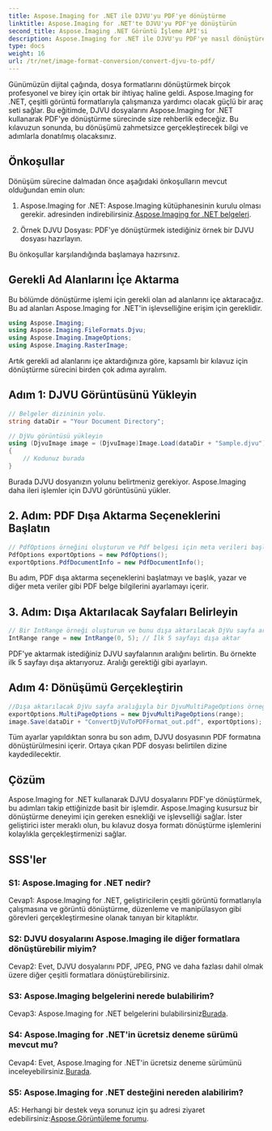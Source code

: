 ```yaml
---
title: Aspose.Imaging for .NET ile DJVU'yu PDF'ye dönüştürme
linktitle: Aspose.Imaging for .NET'te DJVU'yu PDF'ye dönüştürün
second_title: Aspose.Imaging .NET Görüntü İşleme API'si
description: Aspose.Imaging for .NET ile DJVU'yu PDF'ye nasıl dönüştüreceğinizi öğrenin. Sorunsuz dönüşümler için adım adım kılavuzumuzu izleyin.
type: docs
weight: 16
url: /tr/net/image-format-conversion/convert-djvu-to-pdf/
---
```

Günümüzün dijital çağında, dosya formatlarını dönüştürmek birçok profesyonel ve birey için ortak bir ihtiyaç haline geldi. Aspose.Imaging for .NET, çeşitli görüntü formatlarıyla çalışmanıza yardımcı olacak güçlü bir araç seti sağlar. Bu eğitimde, DJVU dosyalarını Aspose.Imaging for .NET kullanarak PDF'ye dönüştürme sürecinde size rehberlik edeceğiz. Bu kılavuzun sonunda, bu dönüşümü zahmetsizce gerçekleştirecek bilgi ve adımlarla donatılmış olacaksınız.

## Önkoşullar

Dönüşüm sürecine dalmadan önce aşağıdaki önkoşulların mevcut olduğundan emin olun:

1.  Aspose.Imaging for .NET: Aspose.Imaging kütüphanesinin kurulu olması gerekir. adresinden indirebilirsiniz.[Aspose.Imaging for .NET belgeleri](https://reference.aspose.com/imaging/net/).

2. Örnek DJVU Dosyası: PDF'ye dönüştürmek istediğiniz örnek bir DJVU dosyası hazırlayın.

Bu önkoşullar karşılandığında başlamaya hazırsınız.

## Gerekli Ad Alanlarını İçe Aktarma

Bu bölümde dönüştürme işlemi için gerekli olan ad alanlarını içe aktaracağız. Bu ad alanları Aspose.Imaging for .NET'in işlevselliğine erişim için gereklidir.

```csharp
using Aspose.Imaging;
using Aspose.Imaging.FileFormats.Djvu;
using Aspose.Imaging.ImageOptions;
using Aspose.Imaging.RasterImage;
```

Artık gerekli ad alanlarını içe aktardığınıza göre, kapsamlı bir kılavuz için dönüştürme sürecini birden çok adıma ayıralım.

## Adım 1: DJVU Görüntüsünü Yükleyin

```csharp
// Belgeler dizininin yolu.
string dataDir = "Your Document Directory";

// DjVu görüntüsü yükleyin
using (DjvuImage image = (DjvuImage)Image.Load(dataDir + "Sample.djvu"))
{
    // Kodunuz burada
}
```

Burada DJVU dosyanızın yolunu belirtmeniz gerekiyor. Aspose.Imaging daha ileri işlemler için DJVU görüntüsünü yükler.

## 2. Adım: PDF Dışa Aktarma Seçeneklerini Başlatın

```csharp
// PdfOptions örneğini oluşturun ve Pdf belgesi için meta verileri başlatın
PdfOptions exportOptions = new PdfOptions();
exportOptions.PdfDocumentInfo = new PdfDocumentInfo();
```

Bu adım, PDF dışa aktarma seçeneklerini başlatmayı ve başlık, yazar ve diğer meta veriler gibi PDF belge bilgilerini ayarlamayı içerir.

## 3. Adım: Dışa Aktarılacak Sayfaları Belirleyin

```csharp
// Bir IntRange örneği oluşturun ve bunu dışa aktarılacak DjVu sayfa aralığıyla başlatın
IntRange range = new IntRange(0, 5); // İlk 5 sayfayı dışa aktar
```

PDF'ye aktarmak istediğiniz DJVU sayfalarının aralığını belirtin. Bu örnekte ilk 5 sayfayı dışa aktarıyoruz. Aralığı gerektiği gibi ayarlayın.

## Adım 4: Dönüşümü Gerçekleştirin

```csharp
//Dışa aktarılacak DjVu sayfa aralığıyla bir DjvuMultiPageOptions örneğini başlatın ve sonucu PDF formatında kaydedin
exportOptions.MultiPageOptions = new DjvuMultiPageOptions(range);
image.Save(dataDir + "ConvertDjVuToPDFFormat_out.pdf", exportOptions);
```

Tüm ayarlar yapıldıktan sonra bu son adım, DJVU dosyasının PDF formatına dönüştürülmesini içerir. Ortaya çıkan PDF dosyası belirtilen dizine kaydedilecektir.

## Çözüm

Aspose.Imaging for .NET kullanarak DJVU dosyalarını PDF'ye dönüştürmek, bu adımları takip ettiğinizde basit bir işlemdir. Aspose.Imaging kusursuz bir dönüştürme deneyimi için gereken esnekliği ve işlevselliği sağlar. İster geliştirici ister meraklı olun, bu kılavuz dosya formatı dönüştürme işlemlerini kolaylıkla gerçekleştirmenizi sağlar.

## SSS'ler

### S1: Aspose.Imaging for .NET nedir?

Cevap1: Aspose.Imaging for .NET, geliştiricilerin çeşitli görüntü formatlarıyla çalışmasına ve görüntü dönüştürme, düzenleme ve manipülasyon gibi görevleri gerçekleştirmesine olanak tanıyan bir kitaplıktır.

### S2: DJVU dosyalarını Aspose.Imaging ile diğer formatlara dönüştürebilir miyim?

Cevap2: Evet, DJVU dosyalarını PDF, JPEG, PNG ve daha fazlası dahil olmak üzere diğer çeşitli formatlara dönüştürebilirsiniz.

### S3: Aspose.Imaging belgelerini nerede bulabilirim?

 Cevap3: Aspose.Imaging for .NET belgelerini bulabilirsiniz[Burada](https://reference.aspose.com/imaging/net/).

### S4: Aspose.Imaging for .NET'in ücretsiz deneme sürümü mevcut mu?

 Cevap4: Evet, Aspose.Imaging for .NET'in ücretsiz deneme sürümünü inceleyebilirsiniz.[Burada](https://releases.aspose.com/).

### S5: Aspose.Imaging for .NET desteğini nereden alabilirim?

 A5: Herhangi bir destek veya sorunuz için şu adresi ziyaret edebilirsiniz:[Aspose.Görüntüleme forumu](https://forum.aspose.com/).